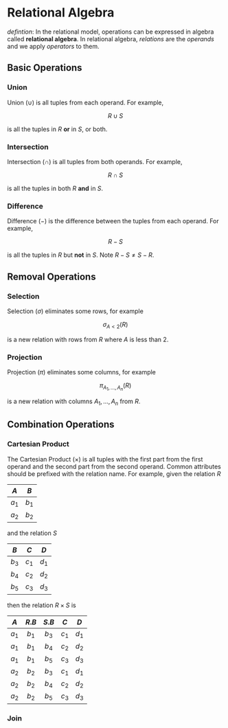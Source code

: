 # Relational Algebra

_defintion_: In the relational model, operations can be expressed in algebra called **relational algebra**. In relational algebra, *relations* are the *operands* and we apply *operators* to them.

## Basic Operations

### Union

Union ($\cup$) is all tuples from each operand. For example,

$$
  R \cup S
$$

is all the tuples in $R$ **or** in $S$, or both.

### Intersection

Intersection ($\cap$) is all tuples from both operands. For example,

$$
  R \cap S
$$

is all the tuples in both $R$ **and** in $S$.

### Difference

Difference ($-$) is the difference between the tuples from each operand. For example,

$$
  R - S
$$

is all the tuples in $R$ but **not** in $S$. Note $R - S \neq S - R$.


## Removal Operations

### Selection

Selection ($\sigma$) eliminates some rows, for example

$$
  \sigma_{A < 2}(R)
$$

is a new relation with rows from $R$ where $A$ is less than $2$.

### Projection

Projection ($\pi$) eliminates some columns, for example

$$
  \pi_{A_1,\ldots,A_n}(R)
$$

is a new relation with columns $A_1,\ldots,A_n$ from $R$.

## Combination Operations

### Cartesian Product

The Cartesian Product ($\times$) is all tuples with the first part from the first operand and the second part from the second operand. Common attributes should be prefixed with the relation name. For example, given the relation $R$

 $A$ | $B$
:---:|:---:
$a_1$|$b_1$
$a_2$|$b_2$

and the relation $S$

 $B$ | $C$ | $D$
:---:|:---:|:---:
$b_3$|$c_1$|$d_1$
$b_4$|$c_2$|$d_2$
$b_5$|$c_3$|$d_3$

then the relation $R \times S$ is

 $A$ |$R.B$|$S.B$| $C$ | $D$
:---:|:---:|:---:|:---:|:---:
$a_1$|$b_1$|$b_3$|$c_1$|$d_1$
$a_1$|$b_1$|$b_4$|$c_2$|$d_2$
$a_1$|$b_1$|$b_5$|$c_3$|$d_3$
$a_2$|$b_2$|$b_3$|$c_1$|$d_1$
$a_2$|$b_2$|$b_4$|$c_2$|$d_2$
$a_2$|$b_2$|$b_5$|$c_3$|$d_3$

### Join


